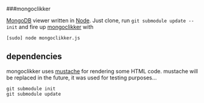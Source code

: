 ###mongoclikker

[MongoDB](http://mongodb.org) viewer written in [Node](http://nodejs.org). Just clone, run `git submodule update --init` and fire up [mongoclikker](https://github.com/semu/mongoclikker) with 

    [sudo] node mongoclikker.js

## dependencies

mongoclikker uses [mustache](http://mustache.github.com/) for rendering some HTML code. mustache will be replaced in the future, it was used for testing purposes…

    git submodule init
    git submodule update

